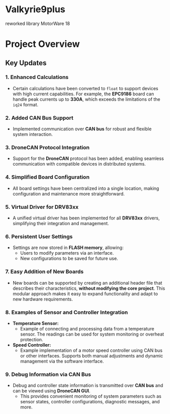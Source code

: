 # Valkyrie9plus
reworked library MotorWare 18

# Project Overview

## Key Updates

### 1. Enhanced Calculations
- Certain calculations have been converted to `float` to support devices with high current capabilities. For example, the **EPC9186** board can handle peak currents up to **330A**, which exceeds the limitations of the `iq24` format.

### 2. Added CAN Bus Support
- Implemented communication over **CAN bus** for robust and flexible system interaction.

### 3. DroneCAN Protocol Integration
- Support for the **DroneCAN** protocol has been added, enabling seamless communication with compatible devices in distributed systems.

### 4. Simplified Board Configuration
- All board settings have been centralized into a single location, making configuration and maintenance more straightforward.

### 5. Virtual Driver for DRV83xx
- A unified virtual driver has been implemented for all **DRV83xx** drivers, simplifying their integration and management.

### 6. Persistent User Settings
- Settings are now stored in **FLASH memory**, allowing:
  - Users to modify parameters via an interface.
  - New configurations to be saved for future use.

### 7. Easy Addition of New Boards
- New boards can be supported by creating an additional header file that describes their characteristics, **without modifying the core project**. This modular approach makes it easy to expand functionality and adapt to new hardware requirements.

### 8. Examples of Sensor and Controller Integration
- **Temperature Sensor:**
  - Example of connecting and processing data from a temperature sensor. The readings can be used for system monitoring or overheat protection.
- **Speed Controller:**
  - Example implementation of a motor speed controller using CAN bus or other interfaces. Supports both manual adjustments and dynamic management via the software interface.

### 9. Debug Information via CAN Bus
- Debug and controller state information is transmitted over **CAN bus** and can be viewed using **DroneCAN GUI**.
  - This provides convenient monitoring of system parameters such as sensor states, controller configurations, diagnostic messages, and more.

